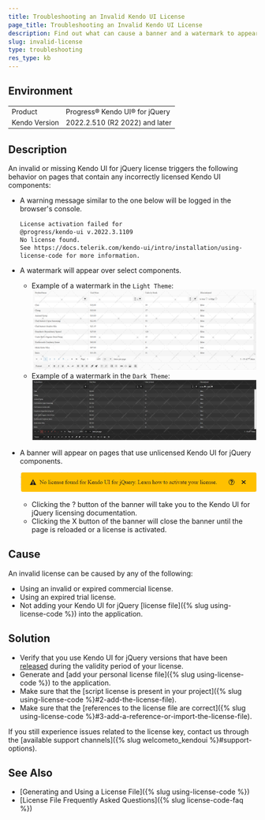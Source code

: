 ```yaml
---
title: Troubleshooting an Invalid Kendo UI License
page_title: Troubleshooting an Invalid Kendo UI License
description: Find out what can cause a banner and a watermark to appear on pages with Kendo UI for jQuery components, and what triggers the message "License activation failed" message in the browser's console.
slug: invalid-license
type: troubleshooting
res_type: kb
---
```


## Environment

<table>
 <tr>
  <td>Product</td>
  <td>Progress® Kendo UI® for jQuery</td>
 </tr>
 <tr>
  <td>Kendo Version</td>
  <td>2022.2.510 (R2 2022) and later</td>
 </tr>
</table>

## Description

An invalid or missing Kendo UI for jQuery license triggers the following behavior on pages that contain any incorrectly licensed Kendo UI components:

* A warning message similar to the one below will be logged in the browser's console.

    ```console
    License activation failed for
    @progress/kendo-ui v.2022.3.1109
    No license found.
    See https://docs.telerik.com/kendo-ui/intro/installation/using-license-code for more information.
    ```

* A watermark will appear over select components.

    * Example of a watermark in the `Light Theme`:
       ![Watermark over Grid with Light Theme](../knowledge-base/images/watermark-light-theme.PNG)     
    * Example of a watermark in the `Dark Theme`:
       ![Watermark over Grid with Dark Theme](../knowledge-base/images/watermark-dark-theme.PNG)

* A banner will appear on pages that use unlicensed Kendo UI for jQuery components.
    
    ![Banner](../knowledge-base/images/banner.png)

    * Clicking the ? button of the banner will take you to the Kendo UI for jQuery licensing documentation.
    * Clicking the X button of the banner will close the banner until the page is reloaded or a license is activated.

## Cause

An invalid license can be caused by any of the following:

* Using an invalid or expired commercial license.
* Using an expired trial license.
* Not adding your Kendo UI for jQuery [license file]({% slug using-license-code %}) into the application.

## Solution

* Verify that you use Kendo UI for jQuery versions that have been [released](https://www.telerik.com/support/whats-new/kendo-ui/release-history) during the validity period of your license.
* Generate and [add your personal license file]({% slug using-license-code %}) to the application.
* Make sure that the [script license is present in your project]({% slug using-license-code %}#2-add-the-license-file).
* Make sure that the [references to the license file are correct]({% slug using-license-code %}#3-add-a-reference-or-import-the-license-file).

If you still experience issues related to the license key, contact us through the [available support channels]({% slug welcometo_kendoui %}#support-options).

## See Also

* [Generating and Using a License File]({% slug using-license-code %})
* [License File Frequently Asked Questions]({% slug license-code-faq %})
